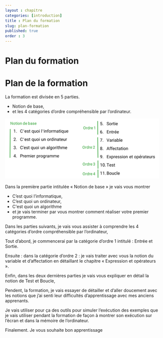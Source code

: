 ```yaml
---
layout : chapitre
categories: [introduction]
title : Plan du formation
slug: plan-formation
published: true
order : 3
---
```


# Plan du formation

# Plan de la formation

La formation est divisée en 5 parties.

- Notion de base, 
- et les 4 catégories d’ordre compréhensible par l’ordinateur.
  
![plan de la formation](images/plan-formation.png)

Dans la première partie intitulée « Notion de base » je vais vous montrer 

-	C’est quoi l’informatique, 
-	C’est quoi un ordinateur, 
-	C'est quoi un algorithme 
-	et je vais terminer par vous montrer comment réaliser votre premier programme. 

Dans les parties suivants, je vais vous assister à comprendre les 4 catégories d’ordre compréhensible par l’ordinateur,

Tout d’abord, je commencerai par la catégorie d’ordre 1 intitulé : Entrée et Sortie.

Ensuite : dans la catégorie d’ordre 2 : je vais traiter avec vous la notion du variable et d’affectation en détaillant le chapitre « Expression et opérateurs ».

Enfin, dans les deux dernières parties je vais vous expliquer en détail la notion de Test et Boucle,

Pendent, la formation, je vais essayer de détailler et d’aller doucement avec les notions que j’ai senti leur difficultés d’apprentissage avec mes anciens apprenants.

Je vais utiliser pour ça des outils pour simuler l’exécution des exemples que je vais utiliser pendant la formation de façon à montrer son exécution sur l’écran et dans la mémoire de l’ordinateur.

Finalement. Je vous souhaite bon apprentissage


